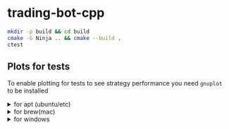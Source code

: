 # trading-bot-cpp

```bash
mkdir -p build && cd build
cmake -G Ninja .. && cmake --build .
ctest
```

## Plots for tests

To enable plotting for tests to see strategy performance you need `gnuplot` to be installed
<details>
    <summary>
        for apt (ubuntu/etc)
    </summary>
    <code>
    sudo apt update
    sudo apt install gnuplot
    </code>
</details>

<details>
    <summary>
        for brew(mac)
    </summary>
    <code>
    brew install gnuplot
    </code>
</details>

<details>
    <summary>
        for windows
    </summary>
    http://www.gnuplot.info/
</details>
